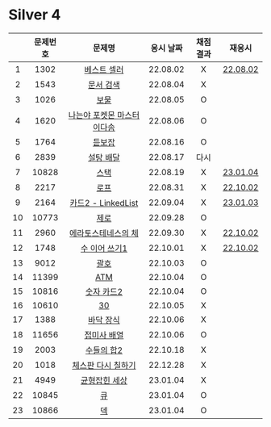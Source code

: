 # Silver 4

|     | 문제번호 |                  문제명                  | 응시 날짜 | 채점 결과 |            재응시             |
| :-: | :------: | :--------------------------------------: | :-------: | :-------: | :---------------------------: |
|  1  |   1302   |         [베스트 셀러](./1302.js)         | 22.08.02  |     X     |   [22.08.02](./1302_re.js)    |
|  2  |   1543   |          [문서 검색](./1543.js)          | 22.08.04  |     X     |
|  3  |   1026   |            [보물](./1026.js)             | 22.08.05  |     O     |
|  4  |   1620   | [나는야 포켓몬 마스터 이다솜](./1620.js) | 22.08.06  |     O     |
|  5  |   1764   |           [듣보잡](./1764.js)            | 22.08.16  |     O     |
|  6  |   2839   |          [설탕 배달](./2839.js)          | 22.08.17  |   다시    |
|  7  |  10828   |            [스택](./10828.js)            | 22.08.19  |     X     | [23.01.04](./replay/10828.js) |
|  8  |   2217   |            [로프](./2217.js)             | 22.08.31  |     X     |   [22.10.02](./2217_re.js)    |
|  9  |   2164   |     [카드2 - LinkedList](./2164.js)      | 22.09.04  |     X     | [23.01.03](./replay/2164.js)  |
| 10  |  10773   |            [제로](./10773.js)            | 22.09.28  |     O     |
| 11  |   2960   |     [에라토스테네스의 체](./2960.js)     | 22.09.30  |     X     |   [22.10.02](./2960_re.js)    |
| 12  |   1748   |        [수 이어 쓰기1](./1748.js)        | 22.10.01  |     X     |   [22.10.02](./1748_re.js)    |
| 13  |   9012   |            [괄호](./9012.js)             | 22.10.03  |     O     |
| 14  |  11399   |            [ATM](./11399.js)             | 22.10.04  |     O     |
| 15  |  10816   |         [숫자 카드2](./10816.js)         | 22.10.04  |     O     |
| 16  |  10610   |             [30](./10610.js)             | 22.10.05  |     X     |
| 17  |   1388   |          [바닥 장식](./1388.js)          | 22.10.06  |     X     |
| 18  |  11656   |        [접미사 배열](./11656.js)         | 22.10.06  |     O     |
| 19  |   2003   |         [수들의 합2](./2003.js)          | 22.10.18  |     X     |
| 20  |   1018   |     [체스판 다시 칠하기](./1018.js)      | 22.12.28  |     X     |
| 21  |   4949   |        [균형잡힌 세상](./4949.js)        | 23.01.04  |     X     |
| 22  |  10845   |             [큐](./10845.js)             | 23.01.04  |     O     |
| 23  |  10866   |             [덱](./10866.js)             | 23.01.04  |     O     |
